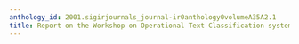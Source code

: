 ```yaml
---
anthology_id: 2001.sigirjournals_journal-ir0anthology0volumeA35A2.1
title: Report on the Workshop on Operational Text Classification systems (OTC-01)
---
```

